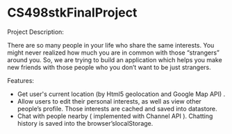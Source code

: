 CS498stkFinalProject
====================

Project Description:

There are so many people in your life who share the same interests. You might never realized how much you are in common with those “strangers” around you. So, we are trying to build an application which helps you make new friends with those people who you don’t want to be just strangers.


Features:
- Get user's current location (by Html5 geolocation and Google Map API) .
- Allow users to edit their personal interests, as well as view other people’s profile. Those interests are cached and saved into datastore.
- Chat with people nearby ( implemented with Channel API ). Chatting history is saved into the browser’slocalStorage.
